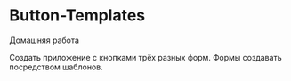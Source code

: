 # Button-Templates
Домашняя работа

Создать приложение с кнопками трёх разных форм. Формы создавать посредством шаблонов.
